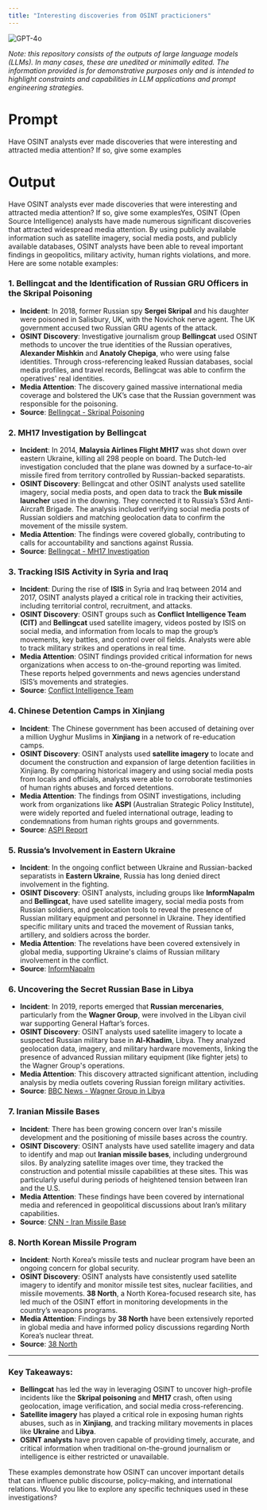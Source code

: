 ```yaml
---
title: "Interesting discoveries from OSINT practicioners"
---
```

![GPT-4o](https://img.shields.io/badge/GPT--4o-3333FF?style=for-the-badge&logo=openai&logoColor=white)



*Note: this repository consists of the outputs of large language models (LLMs). In many cases, these are unedited or minimally edited. The information provided is for demonstrative purposes only and is intended to highlight constraints and capabilities in LLM applications and prompt engineering strategies.*


# Prompt

Have OSINT analysts ever made discoveries that were interesting and attracted media attention? If so, give some examples

# Output

Have OSINT analysts ever made discoveries that were interesting and attracted media attention? If so, give some examplesYes, OSINT (Open Source Intelligence) analysts have made numerous significant discoveries that attracted widespread media attention. By using publicly available information such as satellite imagery, social media posts, and publicly available databases, OSINT analysts have been able to reveal important findings in geopolitics, military activity, human rights violations, and more. Here are some notable examples:

### 1. **Bellingcat and the Identification of Russian GRU Officers in the Skripal Poisoning**
   - **Incident**: In 2018, former Russian spy **Sergei Skripal** and his daughter were poisoned in Salisbury, UK, with the Novichok nerve agent. The UK government accused two Russian GRU agents of the attack.
   - **OSINT Discovery**: Investigative journalism group **Bellingcat** used OSINT methods to uncover the true identities of the Russian operatives, **Alexander Mishkin** and **Anatoly Chepiga**, who were using false identities. Through cross-referencing leaked Russian databases, social media profiles, and travel records, Bellingcat was able to confirm the operatives' real identities.
   - **Media Attention**: The discovery gained massive international media coverage and bolstered the UK’s case that the Russian government was responsible for the poisoning.
   - **Source**: [Bellingcat - Skripal Poisoning](https://www.bellingcat.com/news/uk-and-europe/2018/09/26/skripal-suspect-alexander-mishkin-gru-doctor/)

### 2. **MH17 Investigation by Bellingcat**
   - **Incident**: In 2014, **Malaysia Airlines Flight MH17** was shot down over eastern Ukraine, killing all 298 people on board. The Dutch-led investigation concluded that the plane was downed by a surface-to-air missile fired from territory controlled by Russian-backed separatists.
   - **OSINT Discovery**: Bellingcat and other OSINT analysts used satellite imagery, social media posts, and open data to track the **Buk missile launcher** used in the downing. They connected it to Russia’s 53rd Anti-Aircraft Brigade. The analysis included verifying social media posts of Russian soldiers and matching geolocation data to confirm the movement of the missile system.
   - **Media Attention**: The findings were covered globally, contributing to calls for accountability and sanctions against Russia.
   - **Source**: [Bellingcat - MH17 Investigation](https://www.bellingcat.com/news/uk-and-europe/2014/11/08/mh17-the-open-source-evidence/)

### 3. **Tracking ISIS Activity in Syria and Iraq**
   - **Incident**: During the rise of **ISIS** in Syria and Iraq between 2014 and 2017, OSINT analysts played a critical role in tracking their activities, including territorial control, recruitment, and attacks.
   - **OSINT Discovery**: OSINT groups such as **Conflict Intelligence Team (CIT)** and **Bellingcat** used satellite imagery, videos posted by ISIS on social media, and information from locals to map the group’s movements, key battles, and control over oil fields. Analysts were able to track military strikes and operations in real time.
   - **Media Attention**: OSINT findings provided critical information for news organizations when access to on-the-ground reporting was limited. These reports helped governments and news agencies understand ISIS’s movements and strategies.
   - **Source**: [Conflict Intelligence Team](https://citeam.org/)

### 4. **Chinese Detention Camps in Xinjiang**
   - **Incident**: The Chinese government has been accused of detaining over a million Uyghur Muslims in **Xinjiang** in a network of re-education camps.
   - **OSINT Discovery**: OSINT analysts used **satellite imagery** to locate and document the construction and expansion of large detention facilities in Xinjiang. By comparing historical imagery and using social media posts from locals and officials, analysts were able to corroborate testimonies of human rights abuses and forced detentions.
   - **Media Attention**: The findings from OSINT investigations, including work from organizations like **ASPI** (Australian Strategic Policy Institute), were widely reported and fueled international outrage, leading to condemnations from human rights groups and governments.
   - **Source**: [ASPI Report](https://www.aspi.org.au/report/mapping-xinjiangs-re-education-camps)

### 5. **Russia’s Involvement in Eastern Ukraine**
   - **Incident**: In the ongoing conflict between Ukraine and Russian-backed separatists in **Eastern Ukraine**, Russia has long denied direct involvement in the fighting.
   - **OSINT Discovery**: OSINT analysts, including groups like **InformNapalm** and **Bellingcat**, have used satellite imagery, social media posts from Russian soldiers, and geolocation tools to reveal the presence of Russian military equipment and personnel in Ukraine. They identified specific military units and traced the movement of Russian tanks, artillery, and soldiers across the border.
   - **Media Attention**: The revelations have been covered extensively in global media, supporting Ukraine's claims of Russian military involvement in the conflict.
   - **Source**: [InformNapalm](https://informnapalm.org/en/)

### 6. **Uncovering the Secret Russian Base in Libya**
   - **Incident**: In 2019, reports emerged that **Russian mercenaries**, particularly from the **Wagner Group**, were involved in the Libyan civil war supporting General Haftar’s forces.
   - **OSINT Discovery**: OSINT analysts used satellite imagery to locate a suspected Russian military base in **Al-Khadim**, Libya. They analyzed geolocation data, imagery, and military hardware movements, linking the presence of advanced Russian military equipment (like fighter jets) to the Wagner Group's operations.
   - **Media Attention**: This discovery attracted significant attention, including analysis by media outlets covering Russian foreign military activities.
   - **Source**: [BBC News - Wagner Group in Libya](https://www.bbc.com/news/world-57308414)

### 7. **Iranian Missile Bases**
   - **Incident**: There has been growing concern over Iran's missile development and the positioning of missile bases across the country.
   - **OSINT Discovery**: OSINT analysts have used satellite imagery and data to identify and map out **Iranian missile bases**, including underground silos. By analyzing satellite images over time, they tracked the construction and potential missile capabilities at these sites. This was particularly useful during periods of heightened tension between Iran and the U.S.
   - **Media Attention**: These findings have been covered by international media and referenced in geopolitical discussions about Iran’s military capabilities.
   - **Source**: [CNN - Iran Missile Base](https://edition.cnn.com/2020/01/22/middleeast/iran-missile-base-intl-hnk/index.html)

### 8. **North Korean Missile Program**
   - **Incident**: North Korea’s missile tests and nuclear program have been an ongoing concern for global security.
   - **OSINT Discovery**: OSINT analysts have consistently used satellite imagery to identify and monitor missile test sites, nuclear facilities, and missile movements. **38 North**, a North Korea-focused research site, has led much of the OSINT effort in monitoring developments in the country’s weapons programs.
   - **Media Attention**: Findings by **38 North** have been extensively reported in global media and have informed policy discussions regarding North Korea’s nuclear threat.
   - **Source**: [38 North](https://www.38north.org)

---

### Key Takeaways:
- **Bellingcat** has led the way in leveraging OSINT to uncover high-profile incidents like the **Skripal poisoning** and **MH17** crash, often using geolocation, image verification, and social media cross-referencing.
- **Satellite imagery** has played a critical role in exposing human rights abuses, such as in **Xinjiang**, and tracking military movements in places like **Ukraine** and **Libya**.
- **OSINT analysts** have proven capable of providing timely, accurate, and critical information when traditional on-the-ground journalism or intelligence is either restricted or unavailable.

These examples demonstrate how OSINT can uncover important details that can influence public discourse, policy-making, and international relations. Would you like to explore any specific techniques used in these investigations?